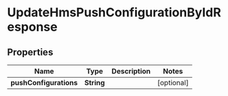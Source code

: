 

# UpdateHmsPushConfigurationByIdResponse


## Properties

Name | Type | Description | Notes
------------ | ------------- | ------------- | -------------
**pushConfigurations** | **String** |  |  [optional]



